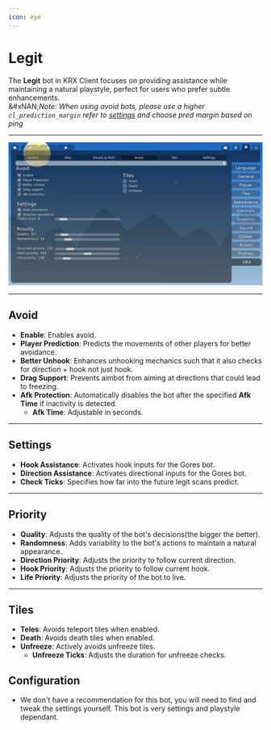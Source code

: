 ```yaml
---
icon: eye
---
```


# Legit

The **Legit** bot in KRX Client focuses on providing assistance while maintaining a natural playstyle, perfect for users who prefer subtle enhancements.\
&#xNAN;_&#x4E;ote: When using avoid bots, please use a higher `cl_prediction_margin` refer to_ [_settings_](../../features/settings.md) _and choose pred margin based on ping_

***

![Рекомендуемые настройки "Legit"](https://raw.githubusercontent.com/Krixx1337/krxclient-docs/refs/heads/main/images/legit-menu.png)

***

## **Avoid**

* **Enable**: Enables avoid.
* **Player Prediction**: Predicts the movements of other players for better avoidance.
* **Better Unhook**: Enhances unhooking mechanics such that it also checks for direction + hook not just hook.
* **Drag Support**: Prevents aimbot from aiming at directions that could lead to freezing.
* **Afk Protection**: Automatically disables the bot after the specified **Afk Time** if inactivity is detected.
  * **Afk Time**: Adjustable in seconds.

***

## **Settings**

* **Hook Assistance**: Activates hook inputs for the Gores bot.
* **Direction Assistance**: Activates directional inputs for the Gores bot.
* **Check Ticks**: Specifies how far into the future legit scans predict.

***

## **Priority**

* **Quality**: Adjusts the quality of the bot's decisions(the bigger the better).
* **Randomness**: Adds variability to the bot's actions to maintain a natural appearance.
* **Direction Priority**: Adjusts the priority to follow current direction.
* **Hook Priority**: Adjusts the priority to follow current hook.
* **Life Priority**: Adjusts the priority of the bot to live.

***

## **Tiles**

* **Teles**: Avoids teleport tiles when enabled.
* **Death**: Avoids death tiles when enabled.
* **Unfreeze**: Actively avoids unfreeze tiles.
  * **Unfreeze Ticks**: Adjusts the duration for unfreeze checks.

## **Configuration**

* We don't have a recommendation for this bot, you will need to find and tweak the settings yourself. This bot is very settings and playstyle dependant.
